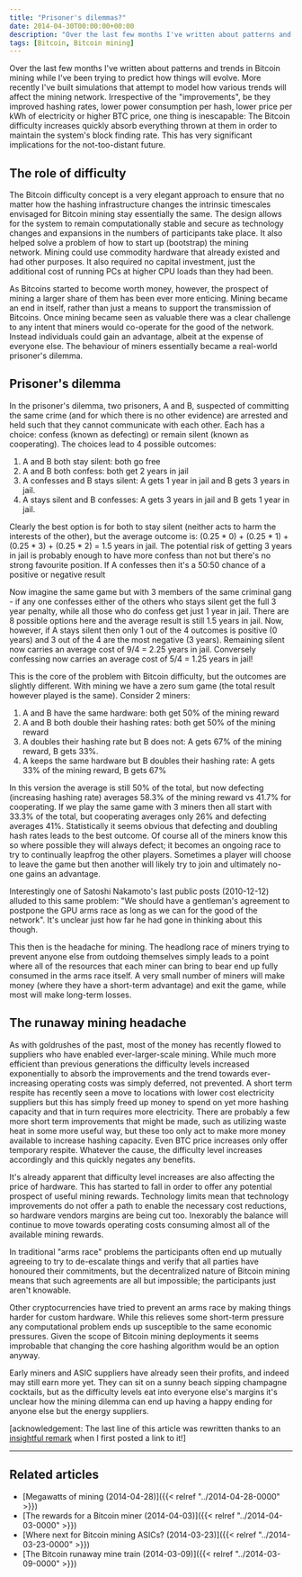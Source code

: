 ```yaml
---
title: "Prisoner's dilemmas?"
date: 2014-04-30T00:00:00+00:00
description: "Over the last few months I've written about patterns and trends in Bitcoin mining while I've been trying to predict how things will evolve.  More recently I\"ve built simulations that attempt to model how various trends will affect the mining network.  Irrespective of the \"improvements\", be they improved hashing rates, lower power consumption per hash, lower price per kWh of electricity or higher BTC price, one thing is inescapable: The Bitcoin difficulty increases quickly absorb everything thrown at them in order to maintain the system's block finding rate.  This has very significant implications for the not-too-distant future."
tags: [Bitcoin, Bitcoin mining]
---
```

Over the last few months I've written about patterns and trends in
Bitcoin mining while I've been trying to predict how things will
evolve.  More recently I've built simulations that attempt to model how
various trends will affect the mining network.  Irrespective of the
"improvements", be they improved hashing rates, lower power
consumption per hash, lower price per kWh of electricity or higher BTC
price, one thing is inescapable: The Bitcoin difficulty increases
quickly absorb everything thrown at them in order to maintain the
system's block finding rate.  This has very significant implications for
the not-too-distant future.

## The role of difficulty

The Bitcoin difficulty concept is a very elegant approach to ensure that
no matter how the hashing infrastructure changes the intrinsic
timescales envisaged for Bitcoin mining stay essentially the same.  The
design allows for the system to remain computationally stable and secure
as technology changes and expansions in the numbers of participants take
place.  It also helped solve a problem of how to start up (bootstrap) the
mining network. Mining could use commodity hardware that already existed
and had other purposes.  It also required no capital investment, just the
additional cost of running PCs at higher CPU loads than they had been.

As Bitcoins started to become worth money, however, the prospect of
mining a larger share of them has been ever more enticing.  Mining became
an end in itself, rather than just a means to support the transmission
of Bitcoins. Once mining became seen as valuable there was a clear
challenge to any intent that miners would co-operate for the good of the
network.  Instead individuals could gain an advantage, albeit at the
expense of everyone else.  The behaviour of miners essentially became a
real-world prisoner's dilemma.

## Prisoner's dilemma

In the prisoner's dilemma, two prisoners, A and B, suspected of
committing the same crime (and for which there is no other evidence) are
arrested and held such that they cannot communicate with each other.
Each has a choice: confess (known as defecting) or remain silent (known
as cooperating).  The choices lead to 4 possible outcomes:

1. A and B both stay silent: both go free
2. A and B both confess: both get 2 years in jail
3. A confesses and B stays silent: A gets 1 year in jail and B gets 3
   years in jail.
4. A stays silent and B confesses: A gets 3 years in jail and B gets 1
   year in jail.

Clearly the best option is for both to stay silent (neither acts to harm
the interests of the other), but the average outcome is: (0.25 \* 0) +
(0.25 \* 1) + (0.25 \* 3) + (0.25 \* 2) = 1.5 years in jail.  The
potential risk of getting 3 years in jail is probably enough to have
more confess than not but there's no strong favourite position.  If A
confesses then it's a 50:50 chance of a positive or negative result

Now imagine the same game but with 3 members of the same criminal gang -
if any one confesses either of the others who stays silent get the full
3 year penalty, while all those who do confess get just 1 year in jail.
There are 8 possible options here and the average result is still 1.5
years in jail.  Now, however, if A stays silent then only 1 out of the 4
outcomes is positive (0 years) and 3 out of the 4 are the most negative
(3 years).  Remaining silent now carries an average cost of 9/4 = 2.25
years in jail.  Conversely confessing now carries an average cost of 5/4
= 1.25 years in jail!

This is the core of the problem with Bitcoin difficulty, but the
outcomes are slightly different.  With mining we have a zero sum game
(the total result however played is the same).  Consider 2 miners:

1. A and B have the same hardware: both get 50% of the mining reward
2. A and B both double their hashing rates: both get 50% of the mining
   reward
3. A doubles their hashing rate but B does not: A gets 67% of the
   mining reward, B gets 33%.
4. A keeps the same hardware but B doubles their hashing rate: A gets
   33% of the mining reward, B gets 67%

In this version the average is still 50% of the total, but now defecting
(increasing hashing rate) averages 58.3% of the mining reward vs 41.7%
for cooperating.  If we play the same game with 3 miners then all start
with 33.3% of the total, but cooperating averages only 26% and defecting
averages 41%.  Statistically it seems obvious that defecting and doubling
hash rates leads to the best outcome.  Of course all of the miners know
this so where possible they will always defect; it becomes an ongoing
race to try to continually leapfrog the other players.  Sometimes a
player will choose to leave the game but then another will likely try to
join and ultimately no-one gains an advantage.

Interestingly one of Satoshi Nakamoto's last public posts (2010-12-12)
alluded to this same problem: "We should have a gentleman's agreement
to postpone the GPU arms race as long as we can for the good of the
network".  It's unclear just how far he had gone in thinking about this though.

This then is the headache for mining.  The headlong race of miners trying
to prevent anyone else from outdoing themselves simply leads to a point
where all of the resources that each miner can bring to bear end up
fully consumed in the arms race itself.  A very small number of miners
will make money (where they have a short-term advantage) and exit the
game, while most will make long-term losses.

## The runaway mining headache

As with goldrushes of the past, most of the money has recently flowed to
suppliers who have enabled ever-larger-scale mining.  While much more
efficient than previous generations the difficulty levels increased
exponentially to absorb the improvements and the trend towards
ever-increasing operating costs was simply deferred, not prevented.  A
short term respite has recently seen a move to locations with lower cost
electricity suppliers but this has simply freed up money to spend on yet
more hashing capacity and that in turn requires more electricity.  There
are probably a few more short term improvements that might be made, such
as utilizing waste heat in some more useful way, but these too only act
to make more money available to increase hashing capacity.  Even BTC
price increases only offer temporary respite.  Whatever the cause, the
difficulty level increases accordingly and this quickly negates any
benefits.

It's already apparent that difficulty level increases are also
affecting the price of hardware.  This has started to fall in order to
offer any potential prospect of useful mining rewards.  Technology limits
mean that technology improvements do not offer a path to enable the
necessary cost reductions, so hardware vendors margins are being cut
too.  Inexorably the balance will continue to move towards operating
costs consuming almost all of the available mining rewards.

In traditional "arms race" problems the participants often end up
mutually agreeing to try to de-escalate things and verify that all
parties have honoured their commitments, but the decentralized nature of
Bitcoin mining means that such agreements are all but impossible; the
participants just aren't knowable.

Other cryptocurrencies have tried to prevent an arms race by making
things harder for custom hardware.  While this relieves some short-term
pressure any computational problem ends up susceptible to the same
economic pressures.  Given the scope of Bitcoin mining deployments it
seems improbable that changing the core hashing algorithm would be an
option anyway.

Early miners and ASIC suppliers have already seen their profits, and
indeed may still earn more yet.  They can sit on a sunny beach sipping
champagne cocktails, but as the difficulty levels eat into everyone
else's margins it's unclear how the mining dilemma can end up having a
happy ending for anyone else but the energy suppliers.

\[acknowledgement: The last line of this article was rewritten thanks to
an [insightful remark](https://bitcointalk.org/index.php?topic=580632.msg6572887#msg6572887) when
I first posted a link to it!\]

------------------------------------------------------------------------

## Related articles

- [Megawatts of mining (2014-04-28)]({{< relref "../2014-04-28-0000" >}})
- [The rewards for a Bitcoin miner (2014-04-03)]({{< relref "../2014-04-03-0000" >}})
- [Where next for Bitcoin mining ASICs? (2014-03-23)]({{< relref "../2014-03-23-0000" >}})
- [The Bitcoin runaway mine train (2014-03-09)]({{< relref "../2014-03-09-0000" >}})
